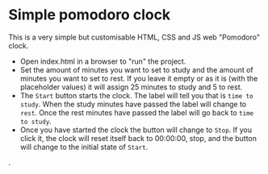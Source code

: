 # Simple pomodoro clock

This is a very simple but customisable HTML, CSS and JS web "Pomodoro" clock. 

* Open index.html in a browser to "run" the project.
* Set the amount of minutes you want to set to study and the amount of minutes you want to set to rest. If you leave it empty or as it is (with the placeholder values) it will assign 25 minutes to study and 5 to rest.
* The `Start` button starts the clock. The label will tell you that is `time to study`. When the study minutes have passed the label will change to `rest`. Once the rest minutes have passed the label will go back to `time to study`.
* Once you have started the clock the button will change to `Stop`. If you click it, the clock will reset itself back to 00:00:00, stop, and the button will change to the initial state of `Start`.

.